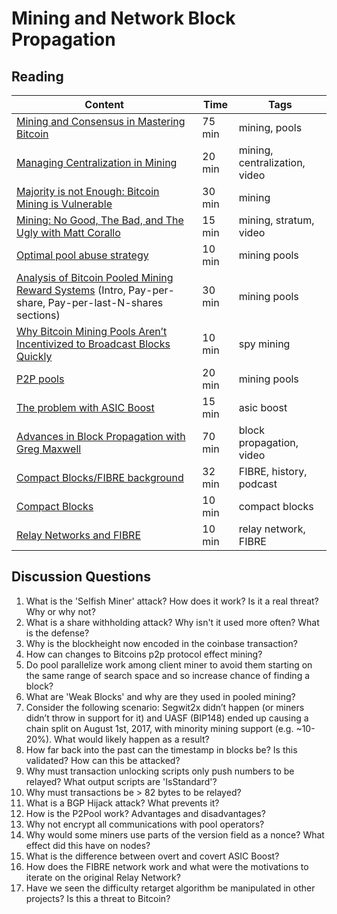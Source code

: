# Mining and Network Block Propagation

## Reading

| Content                                                            | Time       | Tags                    |
|--------------------------------------------------------------------|------------|-------------------------|
[Mining and Consensus in Mastering Bitcoin](https://github.com/bitcoinbook/bitcoinbook/blob/f8b883dcd4e3d1b9adf40fed59b7e898fbd9241f/ch10.asciidoc) | 75 min | mining, pools |
[Managing Centralization in Mining](https://www.youtube.com/watch?v=IW2bjXQLnY0) | 20 min | mining, centralization, video |
[Majority is not Enough: Bitcoin Mining is Vulnerable](https://www.cs.cornell.edu/~ie53/publications/btcProcFC.pdf) | 30 min | mining |
[Mining: No Good, The Bad, and The Ugly with Matt Corallo](https://www.youtube.com/watch?v=k_z-FBAil6k) | 15 min | mining, stratum, video |
[Optimal pool abuse strategy](http://bitcoin.atspace.com/poolcheating.pdf) | 10 min | mining pools |
[Analysis of Bitcoin Pooled Mining Reward Systems](https://sites.cs.ucsb.edu/~rich/class/cs293b-cloud/papers/bitcoin-pool.pdf) (Intro, Pay-per-share, Pay-per-last-N-shares sections) | 30 min | mining pools |
[Why Bitcoin Mining Pools Aren’t Incentivized to Broadcast Blocks Quickly](https://bitcoinmagazine.com/articles/why-bitcoin-mining-pools-aren-t-incentivized-to-broadcast-blocks-quickly-1475249510/) | 10 min | spy mining |
[P2P pools](https://en.bitcoin.it/wiki/P2Pool) | 20 min | mining pools |
[The problem with ASIC Boost](http://www.mit.edu/~jlrubin//public/pdfs/Asicboost.pdf) | 15 min | asic boost |
[Advances in Block Propagation with Greg Maxwell](https://www.youtube.com/watch?v=EHIuuKCm53o) | 70 min | block propagation, video |
[Compact Blocks/FIBRE background](https://podcast.chaincode.com/2020/03/12/matt-corallo-6.html) | 32 min | FIBRE, history, podcast |
[Compact Blocks](https://bitcoincore.org/en/2016/06/07/compact-blocks-faq/) | 10 min | compact blocks |
[Relay Networks and FIBRE](https://bluematt.bitcoin.ninja/2016/07/07/relay-networks/) | 10 min | relay network, FIBRE |

## Discussion Questions

1. What is the 'Selfish Miner' attack? How does it work? Is it a real threat? Why or why not?
1. What is a share withholding attack? Why isn't it used more often? What is the defense?
1. Why is the blockheight now encoded in the coinbase transaction?
1. How can changes to Bitcoins p2p protocol effect mining?
1. Do pool parallelize work among client miner to avoid them starting on the same range of search space and so increase chance of finding a block?
1. What are 'Weak Blocks' and why are they used in pooled mining?
1. Consider the following scenario: Segwit2x didn’t happen (or miners didn’t throw in support for it) and UASF (BIP148) ended up causing a chain split on August 1st, 2017, with minority mining support (e.g. ~10-20%). What would likely happen as a result?
1. How far back into the past can the timestamp in blocks be? Is this validated? How can this be attacked?
1. Why must transaction unlocking scripts only push numbers to be relayed? What output scripts are 'IsStandard'?
1. Why must transactions be > 82 bytes to be relayed?
1. What is a BGP Hijack attack? What prevents it?
1. How is the P2Pool work? Advantages and disadvantages?
1. Why not encrypt all communications with pool operators?
1. Why would some miners use parts of the version field as a nonce? What effect did this have on nodes?
1. What is the difference between overt and covert ASIC Boost?
1. How does the FIBRE network work and what were the motivations to iterate on the original Relay Network?
1. Have we seen the difficulty retarget algorithm be manipulated in other projects? Is this a threat to Bitcoin?
